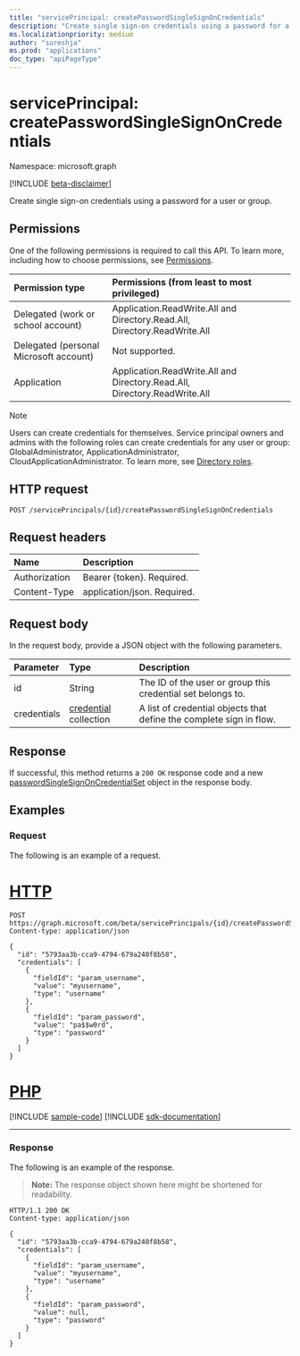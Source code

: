 ```yaml
---
title: "servicePrincipal: createPasswordSingleSignOnCredentials"
description: "Create single sign-on credentials using a password for a user or group."
ms.localizationpriority: medium
author: "sureshja"
ms.prod: "applications"
doc_type: "apiPageType"
---
```


# servicePrincipal: createPasswordSingleSignOnCredentials

Namespace: microsoft.graph

[!INCLUDE [beta-disclaimer](../../includes/beta-disclaimer.md)]

Create single sign-on credentials using a password for a user or group.

## Permissions

One of the following permissions is required to call this API. To learn more, including how to choose permissions, see [Permissions](/graph/permissions-reference).

| Permission type                        | Permissions (from least to most privileged) |
|:---------------------------------------|:--------------------------------------------|
| Delegated (work or school account)     | Application.ReadWrite.All and Directory.Read.All,  Directory.ReadWrite.All |
| Delegated (personal Microsoft account) | Not supported. |
| Application                            | Application.ReadWrite.All and Directory.Read.All, Directory.ReadWrite.All |

> [!NOTE]
> Users can create credentials for themselves. Service principal owners and admins with the following roles can create credentials for any user or group: GlobalAdministrator, ApplicationAdministrator, CloudApplicationAdministrator. To learn more, see [Directory roles](/azure/active-directory/users-groups-roles/directory-assign-admin-roles#available-roles).

## HTTP request

<!-- { "blockType": "ignored" } -->

```http
POST /servicePrincipals/{id}/createPasswordSingleSignOnCredentials
```

## Request headers

| Name          | Description   |
|:--------------|:--------------|
| Authorization | Bearer {token}. Required. |
| Content-Type  | application/json. Required.  |

## Request body

In the request body, provide a JSON object with the following parameters.

| Parameter    | Type        | Description |
|:-------------|:------------|:------------|
|id|String|The ID of the user or group this credential set belongs to.|
|credentials|[credential](../resources/credential.md) collection|A list of credential objects that define the complete sign in flow.|

## Response

If successful, this method returns a `200 OK` response code and a new [passwordSingleSignOnCredentialSet](../resources/passwordsinglesignoncredentialset.md) object in the response body.

## Examples

### Request

The following is an example of a request.

# [HTTP](#tab/http)
<!-- {
  "blockType": "request",
  "name": "serviceprincipal_createpasswordsinglesignoncredentials"
}-->

```http
POST https://graph.microsoft.com/beta/servicePrincipals/{id}/createPasswordSingleSignOnCredentials
Content-type: application/json

{
  "id": "5793aa3b-cca9-4794-679a240f8b58",
  "credentials": [
    {
      "fieldId": "param_username",
      "value": "myusername",
      "type": "username"
    },
    {
      "fieldId": "param_password",
      "value": "pa$$w0rd",
      "type": "password"
    }
  ]
}
```

# [PHP](#tab/php)
[!INCLUDE [sample-code](../includes/snippets/php/serviceprincipal-createpasswordsinglesignoncredentials-php-snippets.md)]
[!INCLUDE [sdk-documentation](../includes/snippets/snippets-sdk-documentation-link.md)]

---


### Response

The following is an example of the response.

> **Note:** The response object shown here might be shortened for readability.

<!-- {
  "blockType": "response",
  "truncated": true,
  "@odata.type": "microsoft.graph.passwordSingleSignOnCredentialSet"
} -->

```http
HTTP/1.1 200 OK
Content-type: application/json

{
  "id": "5793aa3b-cca9-4794-679a240f8b58",
  "credentials": [
    {
      "fieldId": "param_username",
      "value": "myusername",
      "type": "username"
    },
    {
      "fieldId": "param_password",
      "value": null,
      "type": "password"
    }
  ]
}
```

<!-- uuid: 16cd6b66-4b1a-43a1-adaf-3a886856ed98
2019-02-04 14:57:30 UTC -->
<!-- {
  "type": "#page.annotation",
  "description": "servicePrincipal: createPasswordSingleSignOnCredentials",
  "keywords": "",
  "section": "documentation",
  "tocPath": ""
}-->
